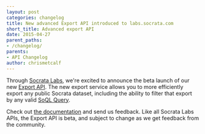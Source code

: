 ```yaml
---
layout: post
categories: changelog
title: New advanced Export API introduced to labs.socrata.com
short_title: Advanced export API
date: 2015-04-27
parent_paths: 
- /changelog/
parents: 
- API Changelog
author: chrismetcalf
---
```


Through [Socrata Labs](http://labs.socrata.com), we're excited to announce the beta launch of our new [Export API](http://labs.socrata.com/docs/search.html). The new export service allows you to more efficiently export any public Socrata dataset, including the ability to filter that export by any valid [SoQL Query](/docs/queries/).

Check out [the documentation](http://labs.socrata.com/docs/export.html) and send us feedback. Like all Socrata Labs APIs, the Export API is beta, and subject to change as we get feedback from the community.
